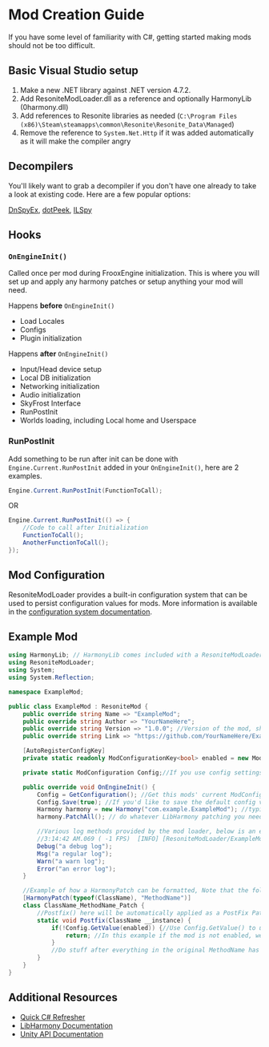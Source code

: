 # Mod Creation Guide

If you have some level of familiarity with C#, getting started making mods should not be too difficult.

## Basic Visual Studio setup

1. Make a new .NET library against .NET version 4.7.2.
2. Add ResoniteModLoader.dll as a reference and optionally HarmonyLib (0harmony.dll)
3. Add references to Resonite libraries as needed (`C:\Program Files (x86)\Steam\steamapps\common\Resonite\Resonite_Data\Managed`)
4. Remove the reference to `System.Net.Http` if it was added automatically as it will make the compiler angry

## Decompilers

You'll likely want to grab a decompiler if you don't have one already to take a look at existing code. Here are a few popular options:

[DnSpyEx](https://github.com/dnSpyEx/dnSpy),
[dotPeek](https://www.jetbrains.com/decompiler/),
[ILSpy](https://github.com/icsharpcode/ILSpy)

## Hooks

### `OnEngineInit()`

Called once per mod during FrooxEngine initialization. This is where you will set up and apply any harmony patches or setup anything your mod will need.

Happens **before** `OnEngineInit()`

- Load Locales
- Configs
- Plugin initialization

Happens **after** `OnEngineInit()`

- Input/Head device setup
- Local DB initialization
- Networking initialization
- Audio initialization
- SkyFrost Interface
- RunPostInit
- Worlds loading, including Local home and Userspace


### RunPostInit

Add something to be run after init can be done with `Engine.Current.RunPostInit` added in your `OnEngineInit()`, here are 2 examples.

```csharp
Engine.Current.RunPostInit(FunctionToCall);
```
OR
```csharp
Engine.Current.RunPostInit(() => {
    //Code to call after Initialization
    FunctionToCall();
    AnotherFunctionToCall();
});
```

## Mod Configuration

ResoniteModLoader provides a built-in configuration system that can be used to persist configuration values for mods. More information is available in the [configuration system documentation](config.md).

## Example Mod

```csharp
using HarmonyLib; // HarmonyLib comes included with a ResoniteModLoader install
using ResoniteModLoader;
using System;
using System.Reflection;

namespace ExampleMod;

public class ExampleMod : ResoniteMod {
    public override string Name => "ExampleMod";
    public override string Author => "YourNameHere";
    public override string Version => "1.0.0"; //Version of the mod, should match the AssemblyVersion
    public override string Link => "https://github.com/YourNameHere/ExampleMod"; // Optional link to a repo where this mod would be located

    [AutoRegisterConfigKey]
    private static readonly ModConfigurationKey<bool> enabled = new ModConfigurationKey<bool>("enabled", "Should the mod be enabled", () => true); //Optional config settings

    private static ModConfiguration Config;//If you use config settings, this will be where you interface with them

    public override void OnEngineInit() {
        Config = GetConfiguration(); //Get this mods' current ModConfiguration
        Config.Save(true); //If you'd like to save the default config values to file
        Harmony harmony = new Harmony("com.example.ExampleMod"); //typically a reverse domain name is used here (https://en.wikipedia.org/wiki/Reverse_domain_name_notation)
        harmony.PatchAll(); // do whatever LibHarmony patching you need, this will patch all [HarmonyPatch()] instances

        //Various log methods provided by the mod loader, below is an example of how they will look
        //3:14:42 AM.069 ( -1 FPS)  [INFO] [ResoniteModLoader/ExampleMod] a regular log
        Debug("a debug log");
        Msg("a regular log");
        Warn("a warn log");
        Error("an error log");
    }

    //Example of how a HarmonyPatch can be formatted, Note that the following isn't a real patch and will not compile.
    [HarmonyPatch(typeof(ClassName), "MethodName")]
    class ClassName_MethodName_Patch {
        //Postfix() here will be automatically applied as a PostFix Patch
        static void Postfix(ClassName __instance) {
            if(!Config.GetValue(enabled)) {//Use Config.GetValue() to use the ModConfigurationKey defined earlier
                return; //In this example if the mod is not enabled, we'll just return before doing anything
            }
            //Do stuff after everything in the original MethodName has run.
        }
    }
}

```

## Additional Resources

- [Quick C# Refresher](https://learnxinyminutes.com/docs/csharp/)
- [LibHarmony Documentation](https://harmony.pardeike.net/)
- [Unity API Documentation](https://docs.unity3d.com/ScriptReference/index.html)
